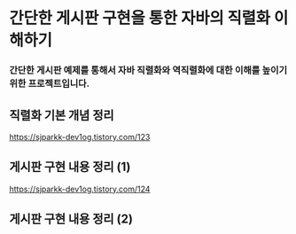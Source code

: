 # 간단한 게시판 구현을 통한 자바의 직렬화 이해하기

### 간단한 게시판 예제를 통해서 자바 직렬화와 역직렬화에 대한 이해를 높이기 위한 프로젝트입니다.  
  
    
    
## 직렬화 기본 개념 정리
https://sjparkk-dev1og.tistory.com/123
## 게시판 구현 내용 정리 (1)
https://sjparkk-dev1og.tistory.com/124
## 게시판 구현 내용 정리 (2)
